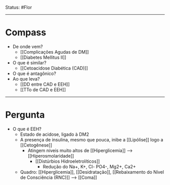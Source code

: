 Status: #Flor 

---
# Compass
- De onde vem?
	- [[Complicações Agudas de DM]]
	- [[Diabetes Mellitus II]]
- O que é similar?
	- [[Cetoacidose Diabética (CAD)]]
- O que é antagônico?
- Ao que leva?
	- [[DD entre CAD e EEH]]
	- [[TTo de CAD e EEH]]

----
# Pergunta
- O que é EEH?
	- Estado de acidose, ligado à DM2
	- A presença de insulina, mesmo que pouca, inibe a [[Lipólise]] logo a [[Cetogênese]]
		- Atingem níveis muito altos de [[Hiperglicemia]] --> [[Hiperosmolaridade]]
			- [[Distúrbios Hidroeletrolíticos]] 
				- Redução do Na+, K+, Cl- PO4-, Mg2+, Ca2+
	- Quadro: [[Hiperglicemia]], [[Desidratação]], [[Rebaixamento do Nível de Consciência (RNC)]] --> [[Coma]]